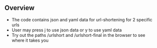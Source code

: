 ## Overview

* The code contains json and yaml data for url-shortening for 2 specific urls
* User may press j to use json data or y to use yaml data
* Try out the paths /urlshort and /urlshort-final in the browser to see where it takes you
